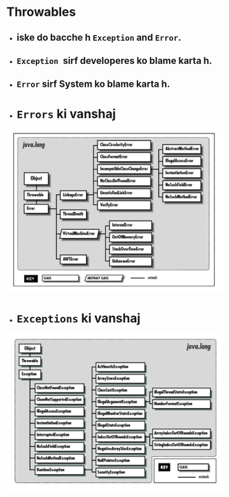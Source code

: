 # Throwables 
- ## iske do bacche h `Exception` and `Error`.
- ## `Exception `sirf developeres  ko blame karta h.
- ## `Error` sirf System ko blame karta h.

- # `Errors` ki vanshaj
![imageAlt](./pictures/eep1.png)
- # `Exceptions` ki vanshaj
![imageAlt](./pictures/eep2.png)
